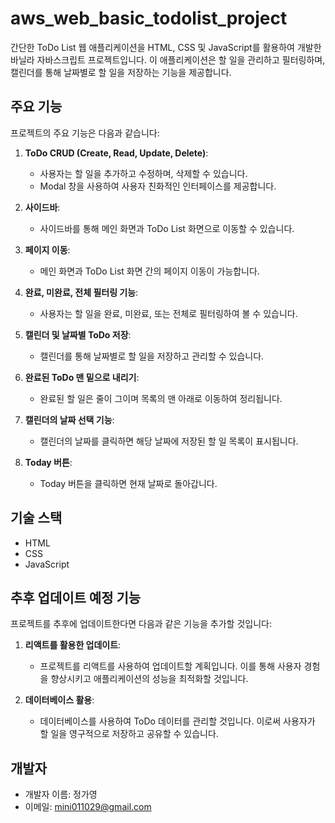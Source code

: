 # aws_web_basic_todolist_project
간단한 ToDo List 웹 애플리케이션을 HTML, CSS 및 JavaScript를 활용하여 개발한 바닐라 자바스크립트 프로젝트입니다. 이 애플리케이션은 할 일을 관리하고 필터링하며, 캘린더를 통해 날짜별로 할 일을 저장하는 기능을 제공합니다.

## 주요 기능

프로젝트의 주요 기능은 다음과 같습니다:

1. **ToDo CRUD (Create, Read, Update, Delete)**:
   - 사용자는 할 일을 추가하고 수정하며, 삭제할 수 있습니다.
   - Modal 창을 사용하여 사용자 친화적인 인터페이스를 제공합니다.

2. **사이드바**:
   - 사이드바를 통해 메인 화면과 ToDo List 화면으로 이동할 수 있습니다.

3. **페이지 이동**:
   - 메인 화면과 ToDo List 화면 간의 페이지 이동이 가능합니다.

4. **완료, 미완료, 전체 필터링 기능**:
   - 사용자는 할 일을 완료, 미완료, 또는 전체로 필터링하여 볼 수 있습니다.

5. **캘린더 및 날짜별 ToDo 저장**:
   - 캘린더를 통해 날짜별로 할 일을 저장하고 관리할 수 있습니다.

6. **완료된 ToDo 맨 밑으로 내리기**:
   - 완료된 할 일은 줄이 그이며 목록의 맨 아래로 이동하여 정리됩니다.

7. **캘린더의 날짜 선택 기능**:
   - 캘린더의 날짜를 클릭하면 해당 날짜에 저장된 할 일 목록이 표시됩니다.

8. **Today 버튼**:
   - Today 버튼을 클릭하면 현재 날짜로 돌아갑니다.

## 기술 스택

- HTML
- CSS
- JavaScript

## 추후 업데이트 예정 기능

프로젝트를 추후에 업데이트한다면 다음과 같은 기능을 추가할 것입니다:

1. **리액트를 활용한 업데이트**:
   - 프로젝트를 리액트를 사용하여 업데이트할 계획입니다. 이를 통해 사용자 경험을 향상시키고 애플리케이션의 성능을 최적화할 것입니다.

2. **데이터베이스 활용**:
   - 데이터베이스를 사용하여 ToDo 데이터를 관리할 것입니다. 이로써 사용자가 할 일을 영구적으로 저장하고 공유할 수 있습니다.


## 개발자

- 개발자 이름: 정가영
- 이메일: mini011029@gmail.com
